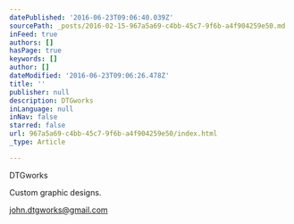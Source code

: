 ```yaml
---
datePublished: '2016-06-23T09:06:40.039Z'
sourcePath: _posts/2016-02-15-967a5a69-c4bb-45c7-9f6b-a4f904259e50.md
inFeed: true
authors: []
hasPage: true
keywords: []
author: []
dateModified: '2016-06-23T09:06:26.478Z'
title: ''
publisher: null
description: DTGworks
inLanguage: null
inNav: false
starred: false
url: 967a5a69-c4bb-45c7-9f6b-a4f904259e50/index.html
_type: Article

---
```

DTGworks

Custom graphic designs.

john.dtgworks@gmail.com